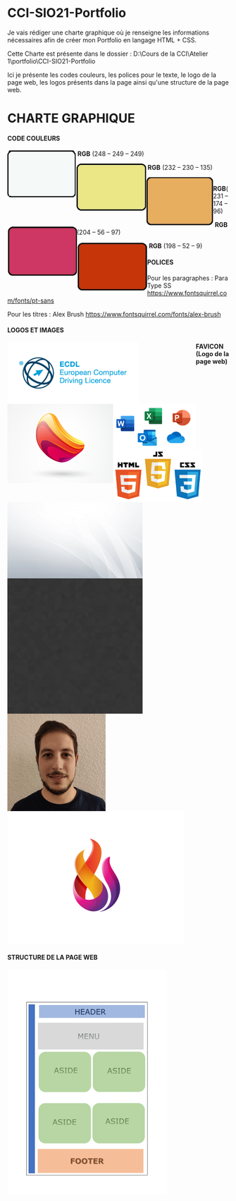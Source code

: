 # CCI-SIO21-Portfolio

Je vais rédiger une charte graphique où je renseigne les informations nécessaires afin de créer mon Portfolio en langage HTML + CSS.

Cette Charte est présente dans le dossier : D:\Cours de la CCI\Atelier 1\portfolio\CCI-SIO21-Portfolio

Ici je présente les codes couleurs, les polices pour le texte, le logo de la page web, les logos présents dans la page ainsi qu'une structure de la page web.



# CHARTE GRAPHIQUE

#### **CODE COULEURS**  								



<img src=".\Images\img-gris.jpg" style="float: left;zoom:35%"/>  

​		**RGB** (248 – 249 – 249)





<img src=".\Images\img-jaune.jpg" alt="img-jaune" style="float: left;zoom:35%"/>  

​		**RGB** (232 – 230 – 135)





<img src=".\Images\img-orange.jpg" alt="image-20211201082420592" style="float: left;zoom:45%"/>  

​		**RGB**(231 – 174 – 96)





<img src=".\Images\img-violet.jpg" alt="image-20211201082420592" style="float: left;zoom:35%"/>  

​		**RGB** (204 – 56 – 97)





<img src=".\Images\img-rouge.jpg" alt="image-20211201082420592" style="float: left;zoom:35%"/>		

​		**RGB** (198 – 52 – 9)





#### **POLICES**

Pour les paragraphes : Para Type SS https://www.fontsquirrel.com/fonts/pt-sans

Pour les titres : Alex Brush https://www.fontsquirrel.com/fonts/alex-brush





#### **LOGOS ET IMAGES**

<img src=".\Images\ECDL logo.png" alt="image-20211201082420592" style="float: left;zoom:70%"/>

<img src=".\Images\logo-1.jpg" alt="image-20211201082420592" style="float: left;zoom:30%"/>

<img src=".\Images\Office word.png" alt="image-20211201082420592" style="float: left;zoom:30%"/>

<img src=".\Images\Html css JS.png" alt="image-20211201082420592" style="float: left;zoom:30%"/>

<img src=".\Images\grigio.jpg" alt="image-20211201082420592" style="float: left;zoom:30%"/>

<img src=".\Images\lodyas.png" alt="image-20211201082420592" style="float: left;zoom:30%"/>

<img src=".\Images\photoID.png" alt="image-20211201082420592" style="float: left;zoom:60%"/>





#### **FAVICON (Logo de la page web)**

<img src=".\Images\Favicon.jpg" alt="Favicon" style="zoom:50%;" />

#### **STRUCTURE DE LA PAGE WEB**

<img src=".\Images\Structure page Web.png" alt="Favicon" style="zoom:50%;" />

